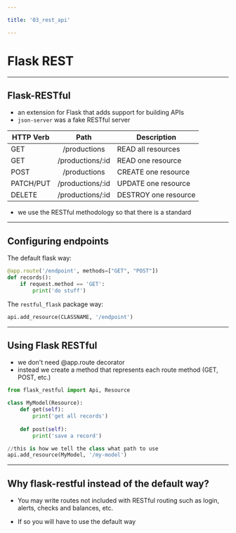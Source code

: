 ```yaml
---

title: '03_rest_api'

---
```


# Flask REST 

---

## Flask-RESTful

- an extension for Flask that adds support for building APIs
- `json-server` was a fake RESTful server

| HTTP Verb 	|       Path       	| Description        	|
|-----------	|:----------------:	|--------------------	|
| GET       	|   /productions   	| READ all resources 	|
| GET       	| /productions/:id 	| READ one resource   	|
| POST      	|   /productions   	| CREATE one resource 	|
| PATCH/PUT 	| /productions/:id 	| UPDATE one resource	|
| DELETE    	| /productions/:id 	| DESTROY one resource 	|

- we use the RESTful methodology so that there is a standard 

---

## Configuring endpoints

The default flask way:
```python
@app.route('/endpoint', methods=["GET", "POST"])
def records():
    if request.method == 'GET':
        print('do stuff')
```

The `restful_flask` package way:
```python
api.add_resource(CLASSNAME, '/endpoint')
```

---

## Using Flask RESTful

- we don't need @app.route decorator
- instead we create a method that represents each route method (GET, POST, etc.)


```python
from flask_restful import Api, Resource

class MyModel(Resource):
    def get(self):
        print('get all records')
    
    def post(self):
        print('save a record')

//this is how we tell the class what path to use
api.add_resource(MyModel, '/my-model')

```

---

## Why flask-restful instead of the default way?

- You may write routes not included with RESTful routing such as login, alerts, checks and balances, etc.

- If so you will have to use the default way

